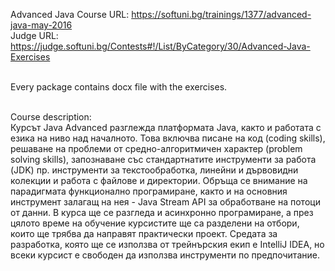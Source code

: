 <h>Advanced Java</h>
Course URL: https://softuni.bg/trainings/1377/advanced-java-may-2016<br />
Judge URL: https://judge.softuni.bg/Contests#!/List/ByCategory/30/Advanced-Java-Exercises<br /><br />

Every package contains docx file with the exercises.<br /><br />

Course description:<br />
Курсът Java Advanced разглежда платформата Java, както и работата с езика на ниво над началното. Това включва писане на код (coding skills), решаване на проблеми от средно-алгоритмичен характер (problem solving skills), запознаване със стандартнатите инструменти за работа (JDK) пр. инструменти за текстообработка, линейни и дървовидни колекции и работа с файлове и директории. Обръща се внимание на парадигмата функционално програмиране, както и на основния инструмент залагащ на нея - Java Stream API за обработване на потоци от данни. В курса ще се разгледа и асинхронно програмиране, а през цялото време на обучение курсистите ще са разделени на отбори, които ще трябва да направят практически проект. Средата за разработка, която ще се използва от трейнърския екип е IntelliJ IDEA, но всеки курсист е свободен да използва инструменти по предпочитание.